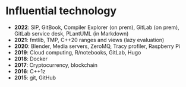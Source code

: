 # Influential technology
- __2022__: SIP, GitBook, Compiler Explorer (on prem), GitLab (on prem), GitLab service desk, PLantUML (in Markdown)
- __2021__: fmtlib, TMP, C++20 ranges and views (lazy evaluation)
- __2020__: Blender, Media servers, ZeroMQ, Tracy profiler, Raspberry Pi
- __2019__: Cloud computing, R/notebooks, GitLab, Hugo
- __2018__: Docker
- __2017__: Cryptocurrency, blockchain
- __2016__: C++1z
- __2015__: git, GitHub

